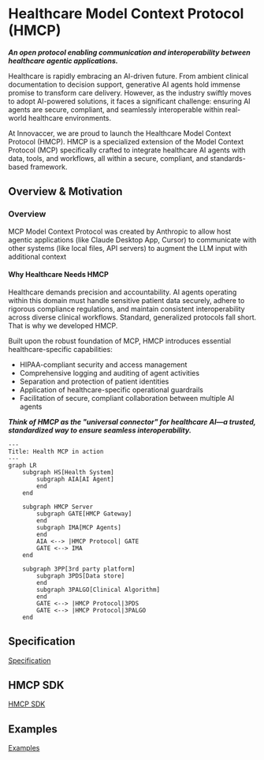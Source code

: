 # Healthcare Model Context Protocol (HMCP)

**_An open protocol enabling communication and interoperability between healthcare agentic applications._**

Healthcare is rapidly embracing an AI-driven future. From ambient clinical documentation to decision support, generative AI agents hold immense promise to transform care delivery. However, as the industry swiftly moves to adopt AI-powered solutions, it faces a significant challenge: ensuring AI agents are secure, compliant, and seamlessly interoperable within real-world healthcare environments.

At Innovaccer, we are proud to launch the Healthcare Model Context Protocol (HMCP). HMCP is a specialized extension of the Model Context Protocol (MCP) specifically crafted to integrate healthcare AI agents with data, tools, and workflows, all within a secure, compliant, and standards-based framework.


## Overview & Motivation

### Overview
MCP Model Context Protocol was created by Anthropic to allow host agentic applications (like Claude Desktop App, Cursor) to communicate with other systems (like local files, API servers) to augment the LLM input with additional context 

#### Why Healthcare Needs HMCP

Healthcare demands precision and accountability. AI agents operating within this domain must handle sensitive patient data securely, adhere to rigorous compliance regulations, and maintain consistent interoperability across diverse clinical workflows. Standard, generalized protocols fall short. That is why we developed HMCP.

Built upon the robust foundation of MCP, HMCP introduces essential healthcare-specific capabilities:
- HIPAA-compliant security and access management
- Comprehensive logging and auditing of agent activities
- Separation and protection of patient identities
- Application of healthcare-specific operational guardrails
- Facilitation of secure, compliant collaboration between multiple AI agents

**_Think of HMCP as the "universal connector" for healthcare AI—a trusted, standardized way to ensure seamless interoperability._**



```mermaid
---
Title: Health MCP in action
---
graph LR
    subgraph HS[Health System]
        subgraph AIA[AI Agent]
        end
    end

    subgraph HMCP Server
        subgraph GATE[HMCP Gateway]
        end
        subgraph IMA[MCP Agents]
        end
        AIA <--> |HMCP Protocol| GATE
        GATE <--> IMA
    end

    subgraph 3PP[3rd party platform]
        subgraph 3PDS[Data store]
        end
        subgraph 3PALGO[Clinical Algorithm]
        end
        GATE <--> |HMCP Protocol|3PDS
        GATE <--> |HMCP Protocol|3PALGO
    end
```

## Specification

[Specification](./docs/specification/index.md)

## HMCP SDK

[HMCP SDK](./src/hmcp/README.md)

## Examples

[Examples](./examples/README.md)
